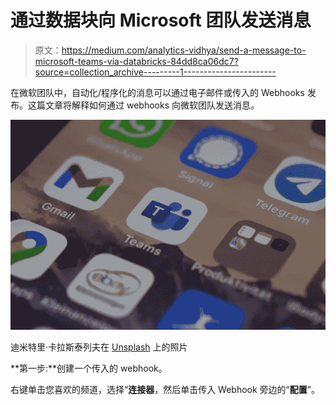 # 通过数据块向 Microsoft 团队发送消息

> 原文：<https://medium.com/analytics-vidhya/send-a-message-to-microsoft-teams-via-databricks-84dd8ca06dc7?source=collection_archive---------1----------------------->

在微软团队中，自动化/程序化的消息可以通过电子邮件或传入的 Webhooks 发布。这篇文章将解释如何通过 webhooks 向微软团队发送消息。

![](img/7f5d5852144a04e4d1495ea39b4c57a8.png)

迪米特里·卡拉斯泰列夫在 [Unsplash](https://unsplash.com/s/photos/ms-teams-messaging?utm_source=unsplash&utm_medium=referral&utm_content=creditCopyText) 上的照片

**第一步:**创建一个传入的 webhook。

右键单击您喜欢的频道，选择“**连接器**，然后单击传入 Webhook 旁边的“**配置**”。